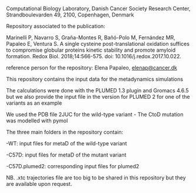 Computational Biology Laboratory, Danish Cancer Society Research Center, Strandboulevarden 49, 2100, Copenhagen, Denmark

Repository associated to the publication:

Marinelli P, Navarro S, Graña-Montes R, Bañó-Polo M, Fernández MR, Papaleo E,  Ventura S. A single cysteine post-translational oxidation suffices to compromise  globular proteins kinetic stability and promote amyloid formation. Redox Biol.
2018;14:566-575. doi: 10.1016/j.redox.2017.10.022. 

reference person for the repository: Elena Papaleo, elenap@cancer.dk

This repository contains the input data for the metadynamics simulations 

The calculations were done with the PLUMED 1.3 plugin and Gromacs 4.6.5 but we also provide the 
input file in the version for PLUMED 2 for one of the variants as an example

We used the PDB file 2JUC for the wild-type variant - The CtoD mutation was modelled with pymol


The three main folders in the repository contain:

-WT: input files for metaD of the wild-type variant

-C57D: input files for metaD of the mutant variant 

-C57D.plumed2: corresponding input files for plumed2

NB. .xtc trajectories file are too big to be shared in this repository but they are available upon request.
